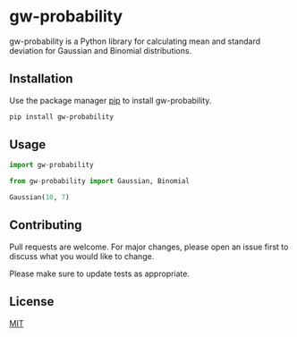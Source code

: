 # gw-probability 

gw-probability is a Python library for calculating mean and standard deviation for Gaussian and Binomial distributions.

## Installation

Use the package manager [pip](https://pip.pypa.io/en/stable/) to install gw-probability.

```bash
pip install gw-probability
```

## Usage

```python
import gw-probability

from gw-probability import Gaussian, Binomial

Gaussian(10, 7)

```

## Contributing
Pull requests are welcome. For major changes, please open an issue first to discuss what you would like to change.

Please make sure to update tests as appropriate.

## License
[MIT](https://choosealicense.com/licenses/mit/)